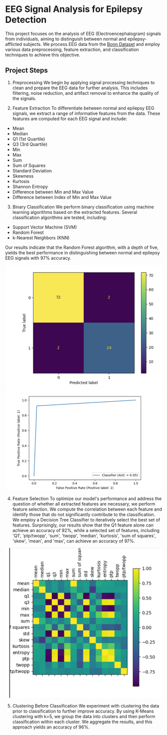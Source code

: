 # EEG Signal Analysis for Epilepsy Detection
This project focuses on the analysis of EEG (Electroencephalogram) signals from individuals, aiming to distinguish between normal and epilepsy-afflicted subjects. We process EEG data from the [Bonn Dataset](https://www.upf.edu/web/ntsa/downloads/-/asset_publisher/xvT6E4pczrBw/content/2001-indications-of-nonlinear-deterministic-and-finite-dimensional-structures-in-time-series-of-brain-electrical-activity-dependence-on-recording-regi?inheritRedirect=false&redirect=https%3A%2F%2Fwww.upf.edu%2Fweb%2Fntsa%2Fdownloads%3Fp_p_id%3D101_INSTANCE_xvT6E4pczrBw%26p_p_lifecycle%3D0%26p_p_state%3Dnormal%26p_p_mode%3Dview%26p_p_col_id%3Dcolumn-1%26p_p_col_count%3D1) and employ various data preprocessing, feature extraction, and classification techniques to achieve this objective.

## Project Steps
1. Preprocessing
We begin by applying signal processing techniques to clean and prepare the EEG data for further analysis. This includes filtering, noise reduction, and artifact removal to enhance the quality of the signals.

2. Feature Extraction
To differentiate between normal and epilepsy EEG signals, we extract a range of informative features from the data. These features are computed for each EEG signal and include:

 - Mean
 - Median
 - Q1 (1st Quartile)
 - Q3 (3rd Quartile)
 - Min
 - Max
 - Sum
 - Sum of Squares
 - Standard Deviation
 - Skewness
 - Kurtosis
 - Shannon Entropy
 - Difference between Min and Max Value
 - Difference between Index of Min and Max Value
3. Binary Classification
We perform binary classification using machine learning algorithms based on the extracted features. Several classification algorithms are tested, including:

 - Support Vector Machine (SVM)
 - Random Forest
 - k-Nearest Neighbors (KNN)

Our results indicate that the Random Forest algorithm, with a depth of five, yields the best performance in distinguishing between normal and epilepsy EEG signals with 97% accuracy.

![](./matrix.png)
![](./roc.png)

4. Feature Selection
To optimize our model's performance and address the question of whether all extracted features are necessary, we perform feature selection. We compute the correlation between each feature and identify those that do not significantly contribute to the classification. We employ a Decision Tree Classifier to iteratively select the best set of features. Surprisingly, our results show that the Q1 feature alone can achieve an accuracy of 92%, while a selected set of features, including 'Q1', 'ptp/twopp', 'sum', 'twopp', 'median', 'kurtosis', 'sum of squares', 'skew', 'mean', and 'max', can achieve an accuracy of 97%.

![](./correlation.png)


5. Clustering Before Classification
We experiment with clustering the data prior to classification to further improve accuracy. By using K-Means clustering with k=5, we group the data into clusters and then perform classification within each cluster. We aggregate the results, and this approach yields an accuracy of 96%.